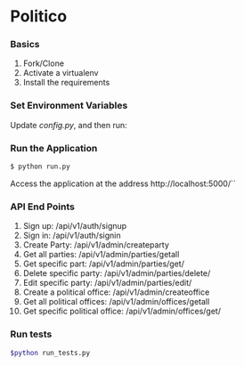 # Politico



### Basics

1. Fork/Clone
1. Activate a virtualenv
1. Install the requirements

### Set Environment Variables

Update *config.py*, and then run:
### Run the Application

```sh
$ python run.py
```


Access the application at the address http://localhost:5000/``

### API End Points
1. Sign up: /api/v1/auth/signup
1. Sign in: /api/v1/auth/signin
1. Create Party: /api/v1/admin/createparty
1. Get all parties: /api/v1/admin/parties/getall
1. Get specific part: /api/v1/admin/parties/get/<id of type int>
1. Delete specific party: /api/v1/admin/parties/delete/<id of type int>
1. Edit specific party: /api/v1/admin/parties/edit/<id of type int>
1. Create a political office: /api/v1/admin/createoffice
1. Get all political offices: /api/v1/admin/offices/getall
1. Get specific political office: /api/v1/admin/offices/get/<id of type int>

### Run tests
```sh
$python run_tests.py
```
